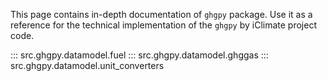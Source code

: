 This page contains in-depth documentation of `ghgpy` package.  Use it as a
reference for the technical implementation of the
`ghgpy` by iClimate project code.

::: src.ghgpy.datamodel.fuel
::: src.ghgpy.datamodel.ghggas
::: src.ghgpy.datamodel.unit_converters